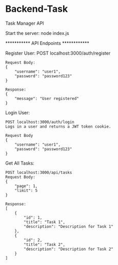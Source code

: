 # Backend-Task
Task Manager API


Start the server:
node index.js


*********** API Endpoints ************

Register User:
    POST localhost:3000/auth/register

    Request Body:
    {
        "username": "user1",
        "password": "password123"
    }

    Response:
    {
        "message": "User registered"
    }


Login User:

    POST localhost:3000/auth/login
    Logs in a user and returns a JWT token cookie.

    Request Body
    {
        "username": "user1",
        "password": "password123"
    }



Get All Tasks:

    POST localhost:3000/api/tasks
    Request Body:
    {
        "page": 1,
        "limit": 5
    }

    Response:
    [
        {
            "id": 1,
            "title": "Task 1",
            "description": "Description for Task 1"
        },
        {
            "id": 2,
            "title": "Task 2",
            "description": "Description for Task 2"
        }
    ]







